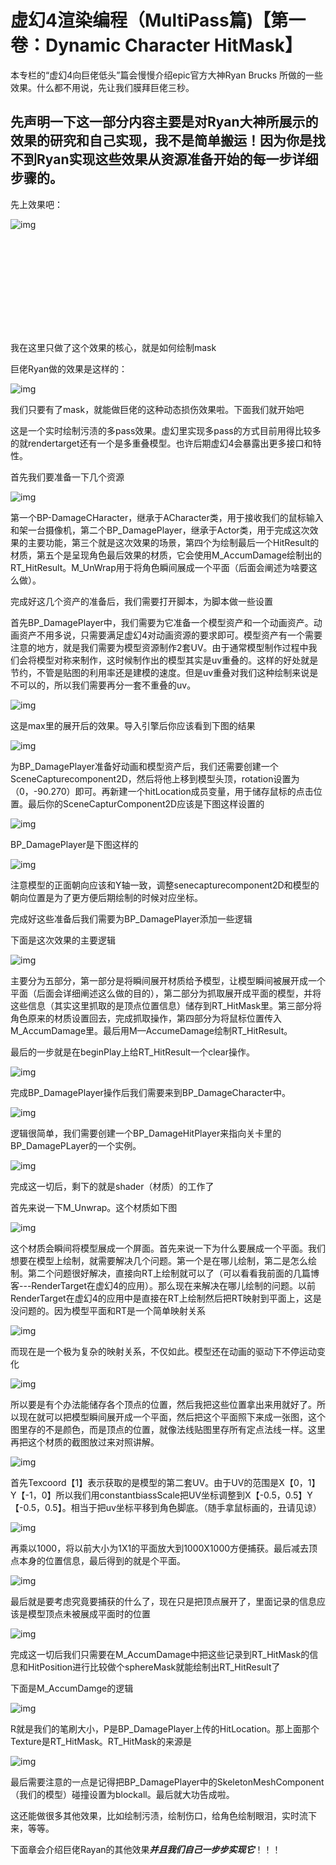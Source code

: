﻿# 虚幻4渲染编程（MultiPass篇)【第一卷：Dynamic Character HitMask】



本专栏的“虚幻4向巨佬低头”篇会慢慢介绍epic官方大神Ryan Brucks 所做的一些效果。什么都不用说，先让我们膜拜巨佬三秒。



## **先声明一下这一部分内容主要是对Ryan大神所展示的效果的研究和自己实现，我不是简单搬运！因为你是找不到Ryan实现这些效果从资源准备开始的每一步详细步骤的。**



先上效果吧：



![img](DynamicCharacterHitMask.assets/v2-4f8710ab494b48da02c4cb49ddc8846f_b.jpg)

<svg x="16" y="18.5" class="GifPlayer-icon"></svg>

我在这里只做了这个效果的核心，就是如何绘制mask

巨佬Ryan做的效果是这样的：



![img](DynamicCharacterHitMask.assets/v2-7d56a2a6d436fb29affe942c9ad8906a_hd.jpg)

我们只要有了mask，就能做巨佬的这种动态损伤效果啦。下面我们就开始吧

这是一个实时绘制污渍的多pass效果。虚幻里实现多pass的方式目前用得比较多的就rendertarget还有一个是多重叠模型。也许后期虚幻4会暴露出更多接口和特性。

首先我们要准备一下几个资源



![img](DynamicCharacterHitMask.assets/v2-5cba002381001eba721f4d0b82b6eac6_hd.jpg)

第一个BP-DamageCHaracter，继承于ACharacter类，用于接收我们的鼠标输入和架一台摄像机，第二个BP_DamagePlayer，继承于Actor类，用于完成这次效果的主要功能，第三个就是这次效果的场景，第四个为绘制最后一个HitResult的材质，第五个是呈现角色最后效果的材质，它会使用M_AccumDamage绘制出的RT_HitResult。M_UnWrap用于将角色瞬间展成一个平面（后面会阐述为啥要这么做）。

完成好这几个资产的准备后，我们需要打开脚本，为脚本做一些设置

首先BP_DamagePlayer中，我们需要为它准备一个模型资产和一个动画资产。动画资产不用多说，只需要满足虚幻4对动画资源的要求即可。模型资产有一个需要注意的地方，就是我们需要为模型资源制作2套UV。由于通常模型制作过程中我们会将模型对称来制作，这时候制作出的模型其实是uv重叠的。这样的好处就是节约，不管是贴图的利用率还是建模的速度。但是uv重叠对我们这种绘制来说是不可以的，所以我们需要再分一套不重叠的uv。



![img](DynamicCharacterHitMask.assets/v2-f03490fa3cdfa811a57e065430df82d6_hd.jpg)

这是max里的展开后的效果。导入引擎后你应该看到下图的结果



![img](DynamicCharacterHitMask.assets/v2-4e5a96ce12e7a0edeb7225203a7a3a7d_hd.jpg)

为BP_DamagePlayer准备好动画和模型资产后，我们还需要创建一个SceneCapturecomponent2D，然后将他上移到模型头顶，rotation设置为（0，-90.270）即可。再新建一个hitLocation成员变量，用于储存鼠标的点击位置。最后你的SceneCapturComponent2D应该是下图这样设置的



![img](DynamicCharacterHitMask.assets/v2-1f08c492f143a75e35da8361382993c9_hd.jpg)

BP_DamagePlayer是下图这样的



![img](DynamicCharacterHitMask.assets/v2-9e8dd5300013f591a8e1bbd259758b84_hd.jpg)

注意模型的正面朝向应该和Y轴一致，调整senecapturecomponent2D和模型的朝向位置是为了更方便后期绘制的时候对应坐标。

完成好这些准备后我们需要为BP_DamagePlayer添加一些逻辑

下面是这次效果的主要逻辑



![img](DynamicCharacterHitMask.assets/v2-e9d784aa36abe6e31bb9a07313f4f787_hd.jpg)

主要分为五部分，第一部分是将瞬间展开材质给予模型，让模型瞬间被展开成一个平面（后面会详细阐述这么做的目的），第二部分为抓取展开成平面的模型，并将这些信息（其实这里抓取的是顶点位置信息）储存到RT_HitMask里。第三部分将角色原来的材质设置回去，完成抓取操作，第四部分为将鼠标位置传入M_AccumDamage里。最后用M—AccumeDamage绘制RT_HitResult。

最后的一步就是在beginPlay上给RT_HitResult一个clear操作。



![img](DynamicCharacterHitMask.assets/v2-704063c4504ecaeea40f51bf9be39210_hd.jpg)

完成BP_DamagePlayer操作后我们需要来到BP_DamageCharacter中。



![img](DynamicCharacterHitMask.assets/v2-866b5542fc7f7c336b5ca933d1fa7580_hd.jpg)



逻辑很简单，我们需要创建一个BP_DamageHitPlayer来指向关卡里的BP_DamagePLayer的一个实例。





![img](DynamicCharacterHitMask.assets/v2-b072ce0cc8a1994797671ea4b367d6b5_hd.jpg)

完成这一切后，剩下的就是shader（材质）的工作了

首先来说一下M_Unwrap。这个材质如下图



![img](DynamicCharacterHitMask.assets/v2-291e76d780e071aa4c22b68dfcf970ef_hd.jpg)

这个材质会瞬间将模型展成一个屏面。首先来说一下为什么要展成一个平面。我们想要在模型上绘制，就需要解决几个问题。第一个是在哪儿绘制，第二是怎么绘制。第二个问题很好解决，直接向RT上绘制就可以了（可以看看我前面的几篇博客---RenderTarget在虚幻4的应用）。那么现在来解决在哪儿绘制的问题。以前RenderTarget在虚幻4的应用中是直接在RT上绘制然后把RT映射到平面上，这是没问题的。因为模型平面和RT是一个简单映射关系





![img](DynamicCharacterHitMask.assets/v2-40783e8e3581a4adcf7668fa8e17bb96_hd.jpg)



而现在是一个极为复杂的映射关系，不仅如此。模型还在动画的驱动下不停运动变化







![img](DynamicCharacterHitMask.assets/v2-a02c0677db475eda36d9bac7506b3f12_hd.jpg)



所以要是有个办法能储存各个顶点的位置，然后我把这些位置拿出来用就好了。所以现在就可以把模型瞬间展开成一个平面，然后把这个平面照下来成一张图，这个图里存的不是颜色，而是顶点的位置，就像法线贴图里存所有定点法线一样。这里再把这个材质的截图放过来对照讲解。





![img](https://pic4.zhimg.com/80/v2-291e76d780e071aa4c22b68dfcf970ef_hd.jpg)



首先Texcoord【1】表示获取的是模型的第二套UV。由于UV的范围是X【0，1】Y【-1，0】所以我们用constantbiassScale把UV坐标调整到X【-0.5，0.5】Y【-0.5，0.5】。相当于把uv坐标平移到角色脚底。（随手拿鼠标画的，丑请见谅）





![img](DynamicCharacterHitMask.assets/v2-6d64427f36a97f0a31aea8d92eedea07_hd.jpg)



再乘以1000，将以前大小为1X1的平面放大到1000X1000方便捕获。最后减去顶点本身的位置信息，最后得到的就是个平面。



![img](DynamicCharacterHitMask.assets/v2-1a65bbcf9c164e31a02814726e5d7a09_hd.jpg)

最后就是要考虑究竟要捕获的什么了，现在只是把顶点展开了，里面记录的信息应该是模型顶点未被展成平面时的位置



![img](DynamicCharacterHitMask.assets/v2-1cf0f2e529e9caf67c4f746603725667_hd.jpg)



完成这一切后我们只需要在M_AccumDamage中把这些记录到RT_HitMask的信息和HitPosition进行比较做个sphereMask就能绘制出RT_HitResult了

下面是M_AccumDamge的逻辑



![img](DynamicCharacterHitMask.assets/v2-1f0daf6be073f3ed82d409fd139e230f_hd.jpg)

R就是我们的笔刷大小，P是BP_DamagePlayer上传的HitLocation。那上面那个Texture是RT_HitMask。RT_HitMask的来源是





![img](https://pic2.zhimg.com/80/v2-1f08c492f143a75e35da8361382993c9_hd.jpg)

最后需要注意的一点是记得把BP_DamagePlayer中的SkeletonMeshComponent（我们的模型）碰撞设置为blockall。最后就大功告成啦。

这还能做很多其他效果，比如绘制污渍，绘制伤口，给角色绘制眼泪，实时流下来，等等。

下面章会介绍巨佬Rayan的其他效果***并且我们自己一步步实现它***！！！
